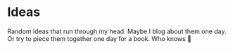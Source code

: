 # Ideas

Random ideas that run through my head. Maybe I blog about them one day. Or try to piece them together one day for a book. Who knows 🔮

